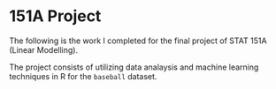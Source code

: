 # 151A Project

The following is the work I completed for the final project of STAT 151A (Linear Modelling). 

The project consists of utilizing data analaysis and machine learning techniques in R for the `baseball` dataset. 
